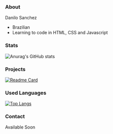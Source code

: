 ### About

Danilo Sanchez
- Brazilian
- Learning to code in HTML, CSS and Javascript

### Stats

![Anurag's GitHub stats](https://github-readme-stats.vercel.app/api?username=danilo-sanchez&show_icons=true&theme=transparent)

### Projects

[![Readme Card](https://github-readme-stats.vercel.app/api/pin/?username=danilo-sanchez&repo=tik-tok-project)](https://github.com/anuraghazra/github-readme-stats)

### Used Languages

[![Top Langs](https://github-readme-stats.vercel.app/api/top-langs/?username=danilo-sanchez)](https://github.com/anuraghazra/github-readme-stats)

### Contact

Available Soon
